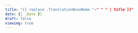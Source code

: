 ```yaml
---
title: "{{ replace .TranslationBaseName "-" " " | title }}"
date: {{ .Date }}
draft: false
viewimg: true
---
```


